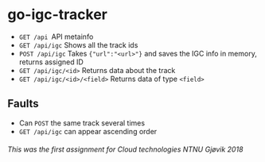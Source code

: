 # go-igc-tracker

- ```GET /api ```API metainfo
- ```GET /api/igc``` Shows all the track ids
- ```POST /api/igc``` Takes ```{"url":"<url>"}``` and saves the IGC info in memory, returns assigned ID 
- ```GET /api/igc/<id>``` Returns data about the track
- ```GET /api/igc/<id>/<field>``` Returns data of type ```<field>```


## Faults
- Can ```POST``` the same track several times
- ```GET /api/igc``` can appear ascending order

###### This was the first assignment for Cloud technologies NTNU Gjøvik 2018
